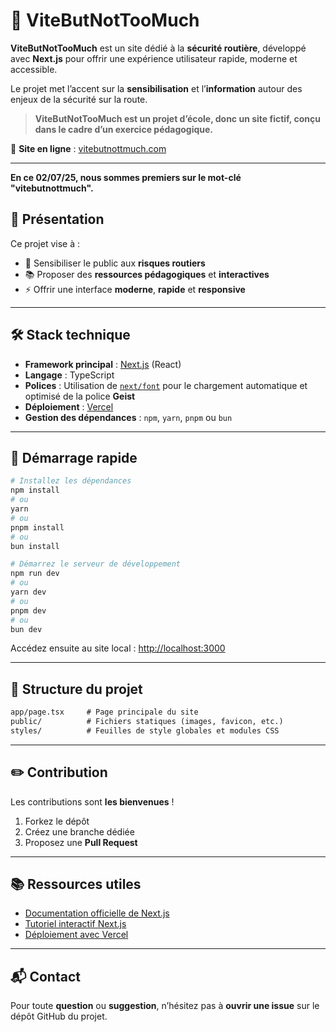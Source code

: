 # 🚗 ViteButNotTooMuch

**ViteButNotTooMuch** est un site dédié à la **sécurité routière**, développé avec **Next.js** pour offrir une expérience utilisateur rapide, moderne et accessible.

Le projet met l’accent sur la **sensibilisation** et l’**information** autour des enjeux de la sécurité sur la route.

> **ViteButNotTooMuch est un projet d’école, donc un site fictif, conçu dans le cadre d’un exercice pédagogique.**

🔗 **Site en ligne** : [vitebutnottmuch.com](https://vitebutnottmuch.com)

---

**En ce 02/07/25, nous sommes premiers sur le mot-clé "vitebutnottmuch".**
## 🚦 Présentation

Ce projet vise à :

- 🧠 Sensibiliser le public aux **risques routiers**
- 📚 Proposer des **ressources pédagogiques** et **interactives**
- ⚡ Offrir une interface **moderne**, **rapide** et **responsive**

---

## 🛠️ Stack technique

- **Framework principal** : [Next.js](https://nextjs.org/) (React)
- **Langage** : TypeScript
- **Polices** : Utilisation de [`next/font`](https://nextjs.org/docs/pages/building-your-application/optimizing/fonts) pour le chargement automatique et optimisé de la police **Geist**
- **Déploiement** : [Vercel](https://vercel.com/)
- **Gestion des dépendances** : `npm`, `yarn`, `pnpm` ou `bun`

---

## 🚀 Démarrage rapide

```bash
# Installez les dépendances
npm install
# ou
yarn
# ou
pnpm install
# ou
bun install

# Démarrez le serveur de développement
npm run dev
# ou
yarn dev
# ou
pnpm dev
# ou
bun dev
```

Accédez ensuite au site local : [http://localhost:3000](http://localhost:3000)

---

## 📁 Structure du projet

```txt
app/page.tsx     # Page principale du site
public/          # Fichiers statiques (images, favicon, etc.)
styles/          # Feuilles de style globales et modules CSS
```
---

## ✏️ Contribution

Les contributions sont **les bienvenues** !

1. Forkez le dépôt
2. Créez une branche dédiée
3. Proposez une **Pull Request**

---

## 📚 Ressources utiles

- [Documentation officielle de Next.js](https://nextjs.org/docs)
- [Tutoriel interactif Next.js](https://nextjs.org/learn)
- [Déploiement avec Vercel](https://vercel.com/docs)

---

## 📬 Contact

Pour toute **question** ou **suggestion**, n’hésitez pas à **ouvrir une issue** sur le dépôt GitHub du projet.
